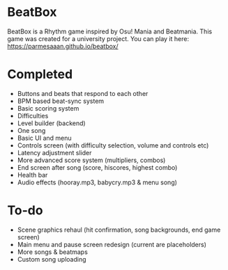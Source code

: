 # BeatBox
BeatBox is a Rhythm game inspired by Osu! Mania and Beatmania. This game was created for a university project.
You can play it here: https://parmesaaan.github.io/beatbox/

# Completed
* Buttons and beats that respond to each other
* BPM based beat-sync system
* Basic scoring system
* Difficulties
* Level builder (backend)
* One song
* Basic UI and menu
* Controls screen (with difficulty selection, volume and controls etc)
* Latency adjustment slider
* More advanced score system (multipliers, combos)
* End screen after song (score, hiscores, highest combo)
* Health bar
* Audio effects (hooray.mp3, babycry.mp3 & menu song)

# To-do
* Scene graphics rehaul (hit confirmation, song backgrounds, end game screen)
* Main menu and pause screen redesign (current are placeholders)
* More songs & beatmaps
* Custom song uploading
